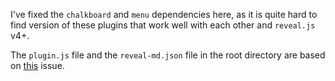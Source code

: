 I've fixed the `chalkboard` and `menu` dependencies here, as it is quite hard
to find version of these plugins that work well with each other and `reveal.js`
v4+.

The `plugin.js` file and the `reveal-md.json` file in the root directory are 
based on [this](https://github.com/webpro/reveal-md/issues/102) issue.
 